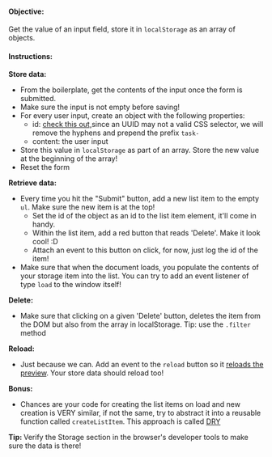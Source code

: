 <h4>Objective:</h4>
<p>Get the value of an input field, store it in <code>localStorage</code> as an array of objects.</p>
<h4>Instructions:</h4>
<p><strong>Store data:</strong></p>
<ul>
<li>From the boilerplate, get the contents of the input once the form is submitted.</li>
<li>Make sure the input is not empty before saving!</li>
<li>For every user input, create an object with the following properties:<br>
<ul>
<li>id: <a href="https://developer.mozilla.org/en-US/docs/Web/API/Crypto/randomUUID" target="_blank" rel="noopener">check this out,</a>since an UUID may not a valid CSS selector, we will remove the hyphens and prepend the prefix <code>task-</code></li>
<li>content: the user input</li>
</ul>
</li>
<li>Store this value in <code>localStorage</code> as part of an array. Store the new value at the beginning of the array!</li>
<li>Reset the form</li>
</ul>
<p><strong>Retrieve data:</strong></p>
<ul>
<li>Every time you hit the "Submit" button, add a new list item to the empty <code>ul</code>. Make sure the new item is at the top!
<ul>
<li>Set the id of the object as an id to the list item element, it'll come in handy.</li>
<li>Within the list item, add a red button that reads 'Delete'. Make it look cool! :D</li>
<li>Attach an event to this button on click, for now, just log the id of the item!</li>
</ul>
</li>
<li>Make sure that when the document loads, you populate the contents of your storage item into the list. You can try to add an event listener of type <code>load</code> to the window itself!</li>
</ul>
<p><strong>Delete:</strong></p>
<ul>
<li>Make sure that clicking on a given 'Delete' button, deletes the item from the DOM but also from the array in localStorage. Tip: use the <code>.filter</code> method&nbsp;</li>
</ul>
<p><strong>Reload:</strong></p>
<ul>
<li>Just because we can. Add an event to the <code>reload</code> button so it <a href="https://developer.mozilla.org/en-US/docs/Web/API/Location/reload" target="_blank" rel="noopener">reloads the preview</a>. Your store data should reload too!</li>
</ul>
<p><strong>Bonus:<br></strong></p>
<ul>
<li>Chances are your code for creating the list items on load and new creation is VERY similar, if not the same, try to abstract it into a reusable function called <code>createListItem</code>. This approach is called <a href="https://en.wikipedia.org/wiki/Don%27t_repeat_yourself" target="_blank" rel="noopener">DRY</a></li>
</ul>
<p><strong>Tip: </strong>Verify the Storage section in the browser's developer tools to make sure the data is there!</p>